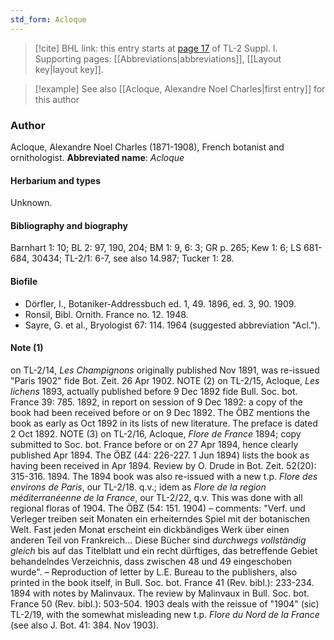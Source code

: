 ```yaml
---
std_form: Acloque
---
```


> [!cite] BHL link: this entry starts at [page 17](https://www.biodiversitylibrary.org/page/33264758) of TL-2 Suppl. I.
> Supporting pages: [[Abbreviations|abbreviations]], [[Layout key|layout key]].

> [!example] See also [[Acloque, Alexandre Noel Charles|first entry]] for this author

### Author

Acloque, Alexandre Noel Charles (1871-1908), French botanist and ornithologist. 
**Abbreviated name**: *Acloque*

#### Herbarium and types

Unknown.

#### Bibliography and biography

Barnhart 1: 10; BL 2: 97, 190, 204; BM 1: 9, 6: 3; GR p. 265; Kew 1: 6; LS 681-684, 30434; TL-2/1: 6-7, see also 14.987; Tucker 1: 28.

#### Biofile

- Dörfler, I., Botaniker-Addressbuch ed. 1, 49. 1896, ed. 3, 90. 1909.
- Ronsil, Bibl. Ornith. France no. 12. 1948.
- Sayre, G. et al., Bryologist 67: 114. 1964 (suggested abbreviation "Acl.").

#### Note (1)

on TL-2/14, *Les Champignons* originally published Nov 1891, was re-issued "Paris 1902" fide Bot. Zeit. 26 Apr 1902.
NOTE (2) on TL-2/15, Acloque, *Les lichens* 1893, actually published before 9 Dec 1892 fide Bull. Soc. bot. France 39: 785. 1892, in report on session of 9 Dec 1892: a copy of the book had been received before or on 9 Dec 1892. The ÖBZ mentions the book as early as Oct 1892 in its lists of new literature. The preface is dated 2 Oct 1892.
NOTE (3) on TL-2/16, Acloque, *Flore de France* 1894; copy submitted to Soc. bot. France before or on 27 Apr 1894, hence clearly published Apr 1894. The ÖBZ (44: 226-227. 1 Jun 1894) lists the book as having been received in Apr 1894. Review by O. Drude in Bot. Zeit. 52(20): 315-316. 1894. The 1894 book was also re-issued with a new t.p. *Flore des environs de Paris*, our TL-2/18. q.v.; idem as *Flore de la region méditerranéenne de la France*, our TL-2/22, q.v. This was done with all regional floras of 1904. The ÖBZ (54: 151. 1904) – comments: "Verf. und Verleger treiben seit Monaten ein erheiterndes Spiel mit der botanischen Welt. Fast jeden Monat erscheint ein dickbändiges Werk über einen anderen Teil von Frankreich... Diese Bücher sind *durchwegs vollständig gleich* bis auf das Titelblatt und ein recht dürftiges, das betreffende Gebiet behandelndes Verzeichnis, dass zwischen 48 und 49 eingeschoben wurde". – Reproduction of letter by L.E. Bureau to the publishers, also printed in the book itself, in Bull. Soc. bot. France 41 (Rev. bibl.): 233-234. 1894 with notes by Malinvaux. The review by Malinvaux in Bull. Soc. bot. France 50 (Rev. bibl.): 503-504. 1903 deals with the reissue of "1904" (sic) TL-2/19, with the somewhat misleading new t.p. *Flore du Nord de la France* (see also J. Bot. 41: 384. Nov 1903).

